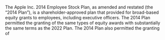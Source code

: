 The  Apple  Inc.  2014  Employee  Stock  Plan,  as  amended  and  restated  (the  “2014  Plan”),  is  a  shareholder-approved  plan  that
provided for broad-based equity grants to employees, including executive officers. The 2014 Plan permitted the granting of the
same types of equity awards with substantially the same terms as the 2022 Plan. The 2014 Plan also permitted the granting of
